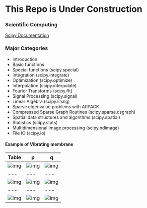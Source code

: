 
# This Repo is Under Construction

### Scientific Computing

[Scipy Documentation](https://docs.scipy.org/doc/scipy/reference/)

### Major Categories

- Introduction
- Basic functions
- Special functions (scipy.special)
- Integration (scipy.integrate)
- Optimization (scipy.optimize)
- Interpolation (scipy.interpolate)
- Fourier Transforms (scipy.fft)
- Signal Processing (scipy.signal)
- Linear Algebra (scipy.linalg)
- Sparse eigenvalue problems with ARPACK
- Compressed Sparse Graph Routines (scipy.sparse.csgraph)
- Spatial data structures and algorithms (scipy.spatial)
- Statistics (scipy.stats)
- Multidimensional image processing (scipy.ndimage)
- File IO (scipy.io)

#### Example of Vibrating membrane

Table |p|q|
---|---|---
![img](https://www.acs.psu.edu/drussell/Demos/MembraneCircle/mode01-2.gif) |![img](https://www.acs.psu.edu/drussell/Demos/MembraneCircle/mode11-2.gif)|![img](https://www.acs.psu.edu/drussell/Demos/MembraneCircle/mode21-2.gif)|
---|---|---
![img](https://www.acs.psu.edu/drussell/Demos/MembraneCircle/mode02-2.gif) |![img](https://www.acs.psu.edu/drussell/Demos/MembraneCircle/mode31-2.gif)|![img](https://www.acs.psu.edu/drussell/Demos/MembraneCircle/mode41-2.gif)|
---|---|---
![img](https://www.acs.psu.edu/drussell/Demos/MembraneCircle/mode41-2.gif) |![img](https://www.acs.psu.edu/drussell/Demos/MembraneCircle/mode22-2.gif)|![img](https://www.acs.psu.edu/drussell/Demos/MembraneCircle/mode32-2.gif)|



